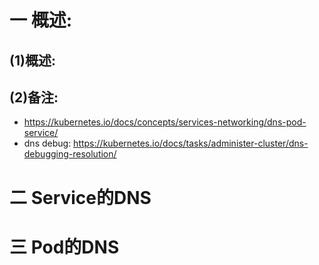 # 一 概述:
## (1)概述:

## (2)备注:
- https://kubernetes.io/docs/concepts/services-networking/dns-pod-service/
- dns debug: https://kubernetes.io/docs/tasks/administer-cluster/dns-debugging-resolution/

# 二 Service的DNS

# 三 Pod的DNS
